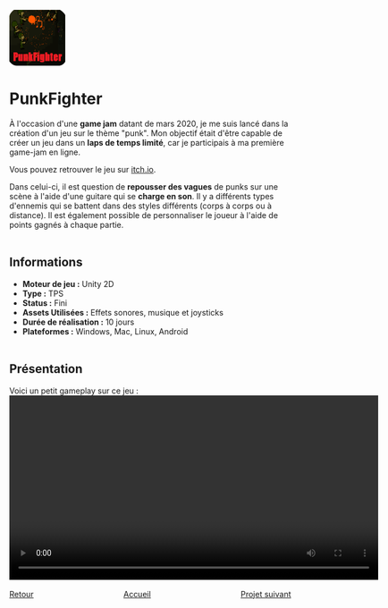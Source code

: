 <a href="https://gamejolt.com/games/PunkFighter/473032"> <img src="./Images/PunkFighter_1.png" alt="PunkFighter Logo" width="100" height="100"></a>

# PunkFighter

  À l'occasion d'une **game jam** datant de mars 2020, je me suis lancé dans la création d'un jeu sur le thème "punk". Mon objectif était d'être capable de créer un jeu dans un **laps de temps limité**, car je participais à ma première game-jam en ligne. 
  
  Vous pouvez retrouver le jeu sur [itch.io](https://mcdown.itch.io/punkfighter).
  
  Dans celui-ci, il est question de **repousser des vagues** de punks sur une scène à l'aide d'une guitare qui se **charge en son**. Il y a différents types d'ennemis qui se battent dans des styles différents (corps à corps ou à distance). Il est également possible de personnaliser le joueur à l'aide de points gagnés à chaque partie.
<br><br>

## Informations
- **Moteur de jeu :** Unity 2D
- **Type :** TPS
- **Status :** Fini
- **Assets Utilisées :** Effets sonores, musique et joysticks
- **Durée de réalisation :** 10 jours
- **Plateformes :** Windows, Mac, Linux, Android
<br><br>

## Présentation
  Voici un petit gameplay sur ce jeu :
  <video width="660" controls>
  <source src="./Videos/PunkFighter_Gameplay.mp4" type="video/mp4">
  Votre navigateur ne supporte pas la lecture de vidéos HTML5.
  </video>
<br>

<div style="display: flex; justify-content: space-between;">
    <div><a href="./rocknfall.html">Retour</a></div>
    <div><a href="./index.html">Accueil</a></div>
    <div><a href="./soulinthecastle.html">Projet suivant</a></div>
</div>
